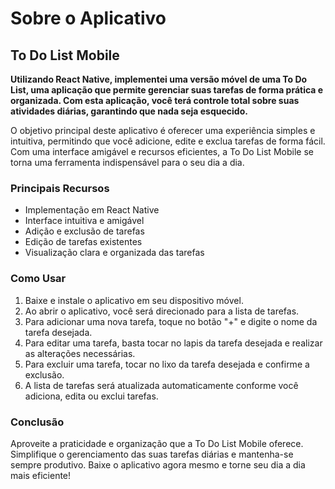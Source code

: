 # Sobre o Aplicativo
## To Do List Mobile

**Utilizando React Native, implementei uma versão móvel de uma To Do List, uma aplicação que permite gerenciar suas tarefas de forma prática e organizada. Com esta aplicação, você terá controle total sobre suas atividades diárias, garantindo que nada seja esquecido.**

O objetivo principal deste aplicativo é oferecer uma experiência simples e intuitiva, permitindo que você adicione, edite e exclua tarefas de forma fácil. Com uma interface amigável e recursos eficientes, a To Do List Mobile se torna uma ferramenta indispensável para o seu dia a dia.

### Principais Recursos
 - Implementação em React Native
 - Interface intuitiva e amigável
 - Adição e exclusão de tarefas
 - Edição de tarefas existentes
 - Visualização clara e organizada das tarefas

### Como Usar
 1. Baixe e instale o aplicativo em seu dispositivo móvel.
 2. Ao abrir o aplicativo, você será direcionado para a lista de tarefas.
 3. Para adicionar uma nova tarefa, toque no botão "+" e digite o nome da tarefa desejada.
 4. Para editar uma tarefa, basta tocar no lapis da tarefa desejada e realizar as alterações necessárias.
 5. Para excluir uma tarefa, tocar no lixo da tarefa desejada e confirme a exclusão.
 6. A lista de tarefas será atualizada automaticamente conforme você adiciona, edita ou exclui tarefas.

### Conclusão
Aproveite a praticidade e organização que a To Do List Mobile oferece. Simplifique o gerenciamento das suas tarefas diárias e mantenha-se sempre produtivo. Baixe o aplicativo agora mesmo e torne seu dia a dia mais eficiente!

